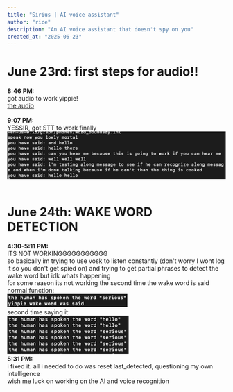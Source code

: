 ```yaml
---
title: "Sirius | AI voice assistant"
author: "rice"
description: "An AI voice assistant that doesn't spy on you"
created_at: "2025-06-23"
---
```


# June 23rd: first steps for audio!!
**8:46 PM:**<br/>
got audio to work yippie!<br/>
[the audio](https://github.com/keenwarice/assistant/blob/0080e99633b3a5e2bb6d95e8da195b1a5354822f/journal_attatchments/recording_JUN23_845.wav)<br/>
 <br/>
**9:07 PM:**<br/>
YESSIR, got STT to work finally<br/>
![image of an expert coder's STT working](https://github.com/keenwarice/assistant/blob/7fa26025a701c7c745ecd39e5ff69e68ebdc80c4/journal_attatchments/Screenshot%202025-06-23.png)<br/>
 <br/>
 
# June 24th: WAKE WORD DETECTION
**4:30-5:11 PM:**<br/>
ITS NOT WORKINGGGGGGGGGGG<br/>
so basically im trying to use vosk to listen constantly (don't worry I wont log it so you don't get spied on) and trying to get partial phrases to detect the wake word but idk whats happening<br/>
for some reason its not working the second time the wake word is said<br/>
normal function:<br/>
![normal function of code](https://github.com/keenwarice/assistant/blob/ecab1a540b3ae39889de5407377b2cf8636f79cf/journal_attatchments/2025-06-24%20normal%20function.png)<br/>
second time saying it:<br/>
![image of perfectly fine code not doing what its supposed to](https://github.com/keenwarice/assistant/blob/ecab1a540b3ae39889de5407377b2cf8636f79cf/journal_attatchments/2025-06-24%20odd%20function.png)<br/>
**5:31 PM:**<br/>
i fixed it. all i needed to do was reset last_detected, questioning my own intelligence<br/>
wish me luck on working on the AI and voice recognition<br/>
